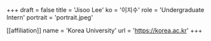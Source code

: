 +++
draft = false
title = 'Jisoo Lee'
ko = '이지수'
role = 'Undergraduate Intern'
portrait = 'portrait.jpeg'

[[affiliation]]
name = 'Korea University'
url = 'https://korea.ac.kr'
+++
